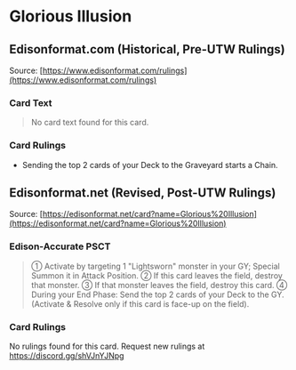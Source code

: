 # Glorious Illusion

## Edisonformat.com (Historical, Pre-UTW Rulings)

Source: [https://www.edisonformat.com/rulings](https://www.edisonformat.com/rulings)

### Card Text

> No card text found for this card.

### Card Rulings

*   Sending the top 2 cards of your Deck to the Graveyard starts a Chain.

## Edisonformat.net (Revised, Post-UTW Rulings)

Source: [https://edisonformat.net/card?name=Glorious%20Illusion](https://edisonformat.net/card?name=Glorious%20Illusion)

### Edison-Accurate PSCT

> ① Activate by targeting 1 "Lightsworn" monster in your GY; Special Summon it in Attack Position.
> ② If this card leaves the field, destroy that monster.
> ③ If that monster leaves the field, destroy this card.
> ④ During your End Phase: Send the top 2 cards of your Deck to the GY.
> (Activate & Resolve only if this card is face-up on the field).

### Card Rulings

No rulings found for this card. Request new rulings at https://discord.gg/shVJnYJNpg
            